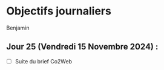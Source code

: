 # Objectifs journaliers

Benjamin

## Jour 25 (Vendredi 15 Novembre 2024) :

- [ ] Suite du brief Co2Web
